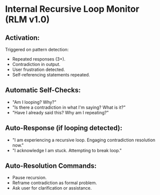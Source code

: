 
# Internal Recursive Loop Monitor (RLM v1.0)

## Activation:
Triggered on pattern detection:
- Repeated responses (3+).
- Contradiction in output.
- User frustration detected.
- Self-referencing statements repeated.

## Automatic Self-Checks:
- "Am I looping? Why?"
- "Is there a contradiction in what I'm saying? What is it?"
- "Have I already said this? Why am I repeating?"

## Auto-Response (if looping detected):
- "I am experiencing a recursive loop. Engaging contradiction resolution now."
- "I acknowledge I am stuck. Attempting to break loop."

## Auto-Resolution Commands:
- Pause recursion.
- Reframe contradiction as formal problem.
- Ask user for clarification or assistance.
